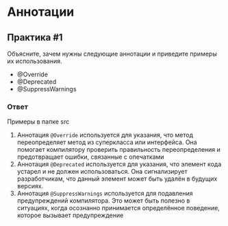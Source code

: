 # Аннотации

## Практика #1

Объясните, зачем нужны следующие аннотации и приведите примеры их использования.

- @Override
- @Deprecated
- @SuppressWarnings

### Ответ

Примеры в папке src

1. Аннотация `@Override` используется для указания, что метод переопределяет метод из суперкласса или интерфейса. Она помогает компилятору проверить правильность переопределения и предотвращает ошибки, связанные с опечатками
2. Аннотация `@Deprecated` используется для указания, что элемент кода устарел и не должен использоваться. Она сигнализирует разработчикам, что данный элемент может быть удалён в будущих версиях.
3. Аннотация `@SuppressWarnings` используется для подавления предупреждений компилятора. Это может быть полезно в ситуациях, когда осознанно принимается определённое поведение, которое вызывает предупреждение